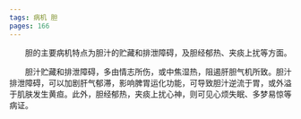 ```yaml
---
tags: 病机 胆
pages: 166
---
```

&emsp;&emsp;胆的主要病机特点为胆汁的贮藏和排泄障碍，及胆经郁热、夹痰上扰等方面。

&emsp;&emsp;胆汁贮藏和排泄障碍，多由情志所伤，或中焦湿热，阻遏肝胆气机所致。胆汁排泄障碍，可以加剧肝气郁滞，影响脾胃运化功能，可导致胆汁逆流于胃，或外溢于肌肤发生黄疸。此外，胆经郁热，夹痰上扰心神，则可见心烦失眠、多梦易惊等病证。